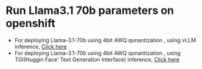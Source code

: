 # Run Llama3.1 70b parameters on openshift

- For deploying Llama-3.1-70b using 4bit AWQ qunantization , using vLLM inference, [Click here](./llama3.1-70b-vllm/README.md)
- For deploying Llama-3.1-70b using 4bit AWQ qunantization , using TGI(Huggin Face' Text Generation Interface) inference, [Click here](./llama3.1-70b-tgi/README.md)
